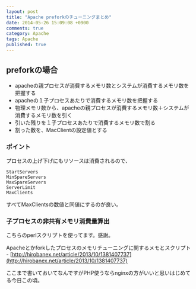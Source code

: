 ```yaml
---
layout: post
title: "Apache preforkのチューニングまとめ"
date: 2014-05-26 15:09:08 +0900
comments: true
category: Apache
tags: Apache
published: true
---
```


## preforkの場合

- apacheの親プロセスが消費するメモリ数とシステムが消費するメモリ数を把握する
- apacheの１子プロセスあたりで消費するメモリ数を把握する
- 物理メモリ数から、apacheの親プロセスが消費するメモリ数＋システムが消費するメモリ数を引く
- 引いた残りを１子プロセスあたりで消費するメモリ数で割る
- 割った数を、MacClientの設定値とする

### ポイント

プロセスの上げ下げにもリソースは消費されるので、

```
StartServers
MinSpareServers
MaxSpareServers
ServerLimit
MaxClients
```

すべてMaxClientsの数値と同値にするのが良い。

### 子プロセスの非共有メモリ消費量算出
こちらのperlスクリプトを使ってます。感謝。

Apacheとかforkしたプロセスのメモリチューニングに関するメモとスクリプト - [http://hirobanex.net/article/2013/10/1381407737](http://hirobanex.net/article/2013/10/1381407737)

ここまで書いておいてなんですがPHP使うならnginxの方がいいと思いはじめてる今日この頃。
